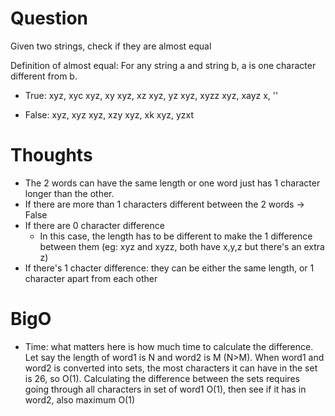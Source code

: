 # Question

Given two strings, check if they are almost equal

Definition of almost equal:
For any string a and string b, a is one character different from b.

- True:
xyz, xyc
xyz, xy
xyz, xz
xyz, yz
xyz, xyzz
xyz, xayz
x, ''

- False:
xyz, xyz
xyz, xzy
xyz, xk
xyz, yzxt

# Thoughts
- The 2 words can have the same length or one word just has 1 character longer than the other.
- If there are more than 1 characters different between the 2 words -> False
- If there are 0 character difference
   - In this case, the length has to be different to make the 1 difference between them (eg: xyz and xyzz, both have x,y,z but there's an extra z)
- If there's 1 chacter difference: they can be either the same length, or 1 character apart from each other

# BigO
- Time: what matters here is how much time to calculate the difference. Let say the length of word1 is N and word2 is M (N>M). When word1 and word2 is converted into sets, the most characters it can have in the set is 26, so O(1). Calculating the difference between the sets requires going through all characters in set of word1 O(1), then see if it has in word2, also maximum O(1)
